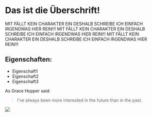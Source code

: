 # Das ist die Überschrift!

MIT FÄLLT KEIN CHARAKTER EIN DESHALB SCHREIBE ICH EINFACH IRGENDWAS HIER REIN!!! MIT FÄLLT KEIN CHARAKTER EIN DESHALB SCHREIBE ICH EINFACH IRGENDWAS HIER REIN!!! MIT FÄLLT KEIN CHARAKTER EIN DESHALB SCHREIBE ICH EINFACH IRGENDWAS HIER REIN!!!

## Eigenschaften:
* Eigenschaft1
* Eigenschaft2
* Eigenschaft3

As Grace Hopper said:
> I’ve always been more interested
> in the future than in the past.

<img src="https://www.asylplus.de/wp-content/themes/consultix/images/no-image-found-360x260.png"/>